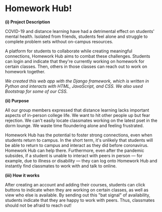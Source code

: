# Homework Hub!

**(i) Project Description**

COVID-19 and distance learning have had a detrimental effect on students' mental health. Isolated from friends, students feel alone and struggle to complete problem sets without on-campus resources.

A platform for students to collaborate while creating meaningful connections, Homework Hub aims to combat these challenges. Students can login and indicate that they're currently working on homework for certain classes. Then, others in those classes can reach out to work on homework together.

*We created this web app with the Django framework, which is written in Python and interacts with HTML, JavaScript, and CSS. We also used Bootstrap for some of our CSS.*

**(ii) Purpose**

All our group members expressed that distance learning lacks important aspects of in-person college life. We want to hit other people up but fear rejection. We can't easily locate classmates working on the latest pset in the dorm lounge. We waste time floundering alone and feeling frustrated.

Homework Hub has the potential to foster strong connections, even when students return to campus. In the short term, it's unlikely that students will be able to return to campus and interact as they did before coronavirus. Homework Hub can help there. Furthermore, even after the pandemic subsides, if a student is unable to interact with peers in person — for example, due to illness or disability — they can log onto Homework Hub and instantly find classmates to work with and talk to online.

**(iii) How it works**

After creating an account and adding their courses, students can click buttons to indicate when they are working on certain classes, as well as view who else is available. By sending out this "bat signal" of availability, students indicate that they are happy to work with peers. Thus, classmates should not be afraid to reach out!